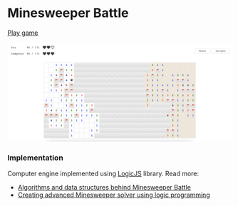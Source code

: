 # Minesweeper Battle

[Play game](https://minesweeper-battle.onrender.com/)

![Gameplay](gameplay.png)

### Implementation

Computer engine implemented using [LogicJS](https://github.com/mcsoto/LogicJS) library.
Read more:
* [Algorithms and data structures behind Minesweeper Battle](https://dev.to/krlove/algorithms-and-data-structures-behind-minesweeper-battle-1a70)
* [Creating advanced Minesweeper solver using logic programming](https://dev.to/krlove/creating-advanced-minesweeper-solver-using-logic-programming-2ppd)
